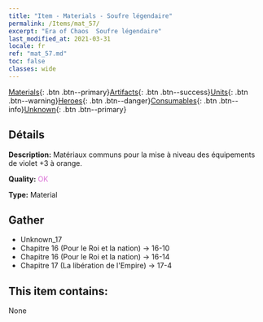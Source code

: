 ```yaml
---
title: "Item - Materials - Soufre légendaire"
permalink: /Items/mat_57/
excerpt: "Era of Chaos  Soufre légendaire"
last_modified_at: 2021-03-31
locale: fr
ref: "mat_57.md"
toc: false
classes: wide
---
```

 [Materials](/fr/Items/){: .btn .btn--primary}[Artifacts](/fr/Items/Artifacts/){: .btn .btn--success}[Units](/fr/Items/Units/){: .btn .btn--warning}[Heroes](/fr/Items/Heroes/){: .btn .btn--danger}[Consumables](/fr/Items/Consumables/){: .btn .btn--info}[Unknown](/fr/Items/Unknown/){: .btn .btn--primary}

## Détails
 **Description:** Matériaux communs pour la mise à niveau des équipements de violet +3 à orange.

 **Quality:** <span style="color: #DA70D6">OK</span>

 **Type:** Material

## Gather

*    Unknown_17 
*    Chapitre 16 (Pour le Roi et la nation) -> 16-10 
*    Chapitre 16 (Pour le Roi et la nation) -> 16-14 
*    Chapitre 17 (La libération de l'Empire) -> 17-4 

## This item contains:

  None

